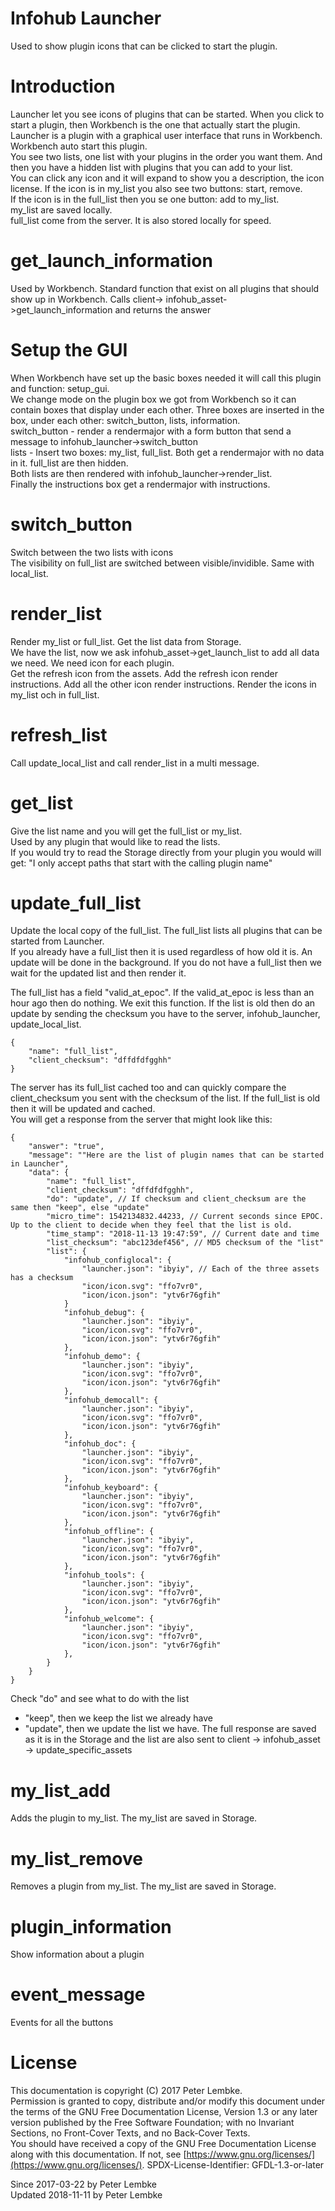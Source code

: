 # Infohub Launcher

Used to show plugin icons that can be clicked to start the plugin.

# Introduction

Launcher let you see icons of plugins that can be started. When you click to start a plugin, then Workbench is the one
that actually start the plugin.  
Launcher is a plugin with a graphical user interface that runs in Workbench. Workbench auto start this plugin.  
You see two lists, one list with your plugins in the order you want them. And then you have a hidden list with plugins
that you can add to your list.  
You can click any icon and it will expand to show you a description, the icon license. If the icon is in my_list you
also see two buttons: start, remove.  
If the icon is in the full_list then you se one button: add to my_list.  
my_list are saved locally.  
full_list come from the server. It is also stored locally for speed.

# get_launch_information

Used by Workbench. Standard function that exist on all plugins that should show up in Workbench. Calls client->
infohub_asset->get_launch_information and returns the answer

# Setup the GUI

When Workbench have set up the basic boxes needed it will call this plugin and function: setup_gui.  
We change mode on the plugin box we got from Workbench so it can contain boxes that display under each other. Three
boxes are inserted in the box, under each other: switch_button, lists, information.  
switch_button - render a rendermajor with a form button that send a message to infohub_launcher->switch_button  
lists - Insert two boxes: my_list, full_list. Both get a rendermajor with no data in it. full_list are then hidden.  
Both lists are then rendered with infohub_launcher->render_list.  
Finally the instructions box get a rendermajor with instructions.

# switch_button

Switch between the two lists with icons  
The visibility on full_list are switched between visible/invidible. Same with local_list.

# render_list

Render my_list or full_list. Get the list data from Storage.  
We have the list, now we ask infohub_asset->get_launch_list to add all data we need. We need icon for each plugin.  
Get the refresh icon from the assets. Add the refresh icon render instructions. Add all the other icon render
instructions. Render the icons in my_list och in full_list.

# refresh_list

Call update_local_list and call render_list in a multi message.

# get_list

Give the list name and you will get the full_list or my_list.  
Used by any plugin that would like to read the lists.  
If you would try to read the Storage directly from your plugin you would will get:
"I only accept paths that start with the calling plugin name"

# update_full_list

Update the local copy of the full_list. The full_list lists all plugins that can be started from Launcher.  
If you already have a full_list then it is used regardless of how old it is. An update will be done in the background.
If you do not have a full_list then we wait for the updated list and then render it.

The full_list has a field "valid_at_epoc". If the valid_at_epoc is less than an hour ago then do nothing. We exit this
function. If the list is old then do an update by sending the checksum you have to the server, infohub_launcher,
update_local_list.

```
{
    "name": "full_list",
    "client_checksum": "dffdfdfgghh"
}
```

The server has its full_list cached too and can quickly compare the client_checksum you sent with the checksum of the
list. If the full_list is old then it will be updated and cached.  
You will get a response from the server that might look like this:

```
{
    "answer": "true",
    "message": ""Here are the list of plugin names that can be started in Launcher",
    "data": {
        "name": "full_list",
        "client_checksum": "dffdfdfgghh",
        "do": "update", // If checksum and client_checksum are the same then "keep", else "update"
        "micro_time": 1542134832.44233, // Current seconds since EPOC. Up to the client to decide when they feel that the list is old.
        "time_stamp": "2018-11-13 19:47:59", // Current date and time
        "list_checksum": "abc123def456", // MD5 checksum of the "list"
        "list": {
            "infohub_configlocal": {
                "launcher.json": "ibyiy", // Each of the three assets has a checksum
                "icon/icon.svg": "ffo7vr0",
                "icon/icon.json": "ytv6r76gfih"
            }
            "infohub_debug": {
                "launcher.json": "ibyiy",
                "icon/icon.svg": "ffo7vr0",
                "icon/icon.json": "ytv6r76gfih"
            },
            "infohub_demo": {
                "launcher.json": "ibyiy",
                "icon/icon.svg": "ffo7vr0",
                "icon/icon.json": "ytv6r76gfih"
            },
            "infohub_democall": {
                "launcher.json": "ibyiy",
                "icon/icon.svg": "ffo7vr0",
                "icon/icon.json": "ytv6r76gfih"
            },
            "infohub_doc": {
                "launcher.json": "ibyiy",
                "icon/icon.svg": "ffo7vr0",
                "icon/icon.json": "ytv6r76gfih"
            },
            "infohub_keyboard": {
                "launcher.json": "ibyiy",
                "icon/icon.svg": "ffo7vr0",
                "icon/icon.json": "ytv6r76gfih"
            },
            "infohub_offline": {
                "launcher.json": "ibyiy",
                "icon/icon.svg": "ffo7vr0",
                "icon/icon.json": "ytv6r76gfih"
            },
            "infohub_tools": {
                "launcher.json": "ibyiy",
                "icon/icon.svg": "ffo7vr0",
                "icon/icon.json": "ytv6r76gfih"
            },
            "infohub_welcome": {
                "launcher.json": "ibyiy",
                "icon/icon.svg": "ffo7vr0",
                "icon/icon.json": "ytv6r76gfih"
            },
        }
    }
}
```

Check "do" and see what to do with the list

- "keep", then we keep the list we already have
- "update", then we update the list we have. The full response are saved as it is in the Storage and the list are also
  sent to client -> infohub_asset -> update_specific_assets

# my_list_add

Adds the plugin to my_list. The my_list are saved in Storage.

# my_list_remove

Removes a plugin from my_list. The my_list are saved in Storage.

# plugin_information

Show information about a plugin

# event_message

Events for all the buttons

# License

This documentation is copyright (C) 2017 Peter Lembke.  
Permission is granted to copy, distribute and/or modify this document under the terms of the GNU Free Documentation
License, Version 1.3 or any later version published by the Free Software Foundation; with no Invariant Sections, no
Front-Cover Texts, and no Back-Cover Texts.  
You should have received a copy of the GNU Free Documentation License along with this documentation. If not,
see [https://www.gnu.org/licenses/](https://www.gnu.org/licenses/). SPDX-License-Identifier: GFDL-1.3-or-later

Since 2017-03-22 by Peter Lembke  
Updated 2018-11-11 by Peter Lembke  
